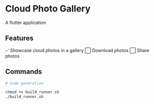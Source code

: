 # Cloud Photo Gallery

A flutter application

## Features

 :white_check_mark: Showcase cloud photos in a gallery
 :white_large_square: Download photos
 :white_large_square: Share photos

## Commands

```bash
# Code generation

chmod +x build_runner.sh
./build_runner.sh
```
